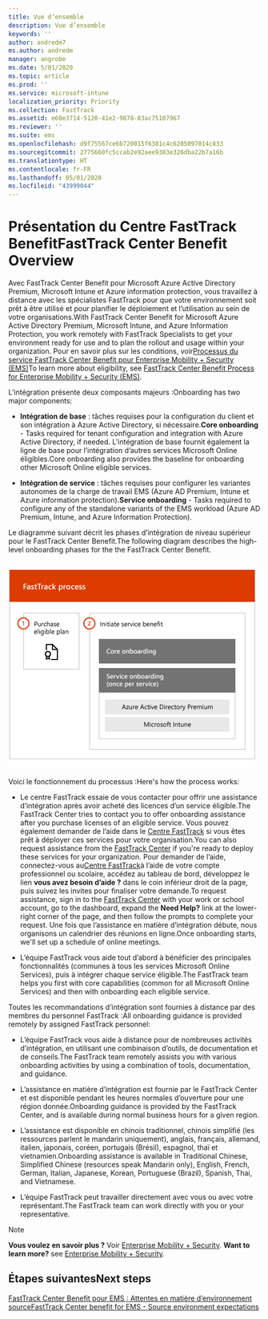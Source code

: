 ```yaml
---
title: Vue d’ensemble
description: Vue d’ensemble
keywords: ''
author: andredm7
ms.author: andredm
manager: angrobe
ms.date: 5/01/2020
ms.topic: article
ms.prod: ''
ms.service: microsoft-intune
localization_priority: Priority
ms.collection: FastTrack
ms.assetid: e60e3714-5120-41e2-9878-83ac75107967
ms.reviewer: ''
ms.suite: ems
ms.openlocfilehash: d9f75567ce6b720015f6381c4c6205097014c833
ms.sourcegitcommit: 2775660fc5ccab2e92aee9383e326dba22b7a16b
ms.translationtype: HT
ms.contentlocale: fr-FR
ms.lasthandoff: 05/01/2020
ms.locfileid: "43999044"
---
```

# <a name="fasttrack-center-benefit-overview"></a><span data-ttu-id="fc538-103">Présentation du Centre FastTrack Benefit</span><span class="sxs-lookup"><span data-stu-id="fc538-103">FastTrack Center Benefit Overview</span></span>

<span data-ttu-id="fc538-104">Avec FastTrack Center Benefit pour Microsoft Azure Active Directory Premium, Microsoft Intune et Azure information protection, vous travaillez à distance avec les spécialistes FastTrack pour que votre environnement soit prêt à être utilisé et pour planifier le déploiement et l’utilisation au sein de votre organisations.</span><span class="sxs-lookup"><span data-stu-id="fc538-104">With FastTrack Center Benefit for Microsoft Azure Active Directory Premium, Microsoft Intune, and Azure Information Protection, you work remotely with FastTrack Specialists to get your environment ready for use and to plan the rollout and usage within your organization.</span></span> <span data-ttu-id="fc538-105">Pour en savoir plus sur les conditions, voir[Processus du service FastTrack Center Benefit pour Enterprise Mobility + Security (EMS)](EMS-fasttrack-process.md)</span><span class="sxs-lookup"><span data-stu-id="fc538-105">To learn more about eligibility, see [FastTrack Center Benefit Process for Enterprise Mobility + Security (EMS)](EMS-fasttrack-process.md).</span></span>

<span data-ttu-id="fc538-106">L’intégration présente deux composants majeurs :</span><span class="sxs-lookup"><span data-stu-id="fc538-106">Onboarding has two major components:</span></span>

-   <span data-ttu-id="fc538-107">**Intégration de base** : tâches requises pour la configuration du client et son intégration à Azure Active Directory, si nécessaire.</span><span class="sxs-lookup"><span data-stu-id="fc538-107">**Core onboarding** - Tasks required for tenant configuration and integration with Azure Active Directory, if needed.</span></span> <span data-ttu-id="fc538-108">L’intégration de base fournit également la ligne de base pour l’intégration d’autres services Microsoft Online éligibles.</span><span class="sxs-lookup"><span data-stu-id="fc538-108">Core onboarding also provides the baseline for onboarding other Microsoft Online eligible services.</span></span>

-   <span data-ttu-id="fc538-109">**Intégration de service** : tâches requises pour configurer les variantes autonomes de la charge de travail EMS (Azure AD Premium, Intune et Azure information protection).</span><span class="sxs-lookup"><span data-stu-id="fc538-109">**Service onboarding** - Tasks required to configure any of the standalone variants of the EMS workload (Azure AD Premium, Intune, and Azure Information Protection).</span></span>

<span data-ttu-id="fc538-110">Le diagramme suivant décrit les phases d’intégration de niveau supérieur pour le FastTrack Center Benefit.</span><span class="sxs-lookup"><span data-stu-id="fc538-110">The following diagram describes the high-level onboarding phases for the the FastTrack Center Benefit.</span></span>

![Phases d’intégration de haut niveau de l’utilisation de FastTrack Center Benefit](./media/ft-onboarding-process.png)

<span data-ttu-id="fc538-112">Voici le fonctionnement du processus :</span><span class="sxs-lookup"><span data-stu-id="fc538-112">Here's how the process works:</span></span>

- <span data-ttu-id="fc538-113">Le centre FastTrack essaie de vous contacter pour offrir une assistance d’intégration après avoir acheté des licences d’un service éligible.</span><span class="sxs-lookup"><span data-stu-id="fc538-113">The FastTrack Center tries to contact you to offer onboarding assistance after you purchase licenses of an eligible service.</span></span> <span data-ttu-id="fc538-114">Vous pouvez également demander de l’aide dans le [Centre FastTrack](https://go.microsoft.com/fwlink/?linkid=780698) si vous êtes prêt à déployer ces services pour votre organisation.</span><span class="sxs-lookup"><span data-stu-id="fc538-114">You can also request assistance from the [FastTrack Center](https://go.microsoft.com/fwlink/?linkid=780698) if you're ready to deploy these services for your organization.</span></span> <span data-ttu-id="fc538-115">Pour demander de l’aide, connectez-vous au[Centre FastTrack](https://go.microsoft.com/fwlink/?linkid=780698)à l’aide de votre compte professionnel ou scolaire, accédez au tableau de bord, développez le lien **vous avez besoin d’aide ?** dans le coin inférieur droit de la page, puis suivez les invites pour finaliser votre demande.</span><span class="sxs-lookup"><span data-stu-id="fc538-115">To request assistance, sign in to the [FastTrack Center](https://go.microsoft.com/fwlink/?linkid=780698) with your work or school account, go to the dashboard, expand the **Need Help?** link at the lower-right corner of the page, and then follow the prompts to complete your request.</span></span> <span data-ttu-id="fc538-116">Une fois que l’assistance en matière d’intégration débute, nous organisons un calendrier des réunions en ligne.</span><span class="sxs-lookup"><span data-stu-id="fc538-116">Once onboarding starts, we'll set up a schedule of online meetings.</span></span>

-   <span data-ttu-id="fc538-117">L’équipe FastTrack vous aide tout d’abord à bénéficier des principales fonctionnalités (communes à tous les services Microsoft Online Services), puis à intégrer chaque service éligible.</span><span class="sxs-lookup"><span data-stu-id="fc538-117">The FastTrack team helps you first with core capabilities (common for all Microsoft Online Services) and then with onboarding each eligible service.</span></span>

<span data-ttu-id="fc538-118">Toutes les recommandations d’intégration sont fournies à distance par des membres du personnel FastTrack :</span><span class="sxs-lookup"><span data-stu-id="fc538-118">All onboarding guidance is provided remotely by assigned FastTrack personnel:</span></span>

-   <span data-ttu-id="fc538-119">L’équipe FastTrack vous aide à distance pour de nombreuses activités d’intégration, en utilisant une combinaison d’outils, de documentation et de conseils.</span><span class="sxs-lookup"><span data-stu-id="fc538-119">The FastTrack team remotely assists you with various onboarding activities by using a combination of tools, documentation, and guidance.</span></span>

-   <span data-ttu-id="fc538-120">L’assistance en matière d’intégration est fournie par le FastTrack Center et est disponible pendant les heures normales d’ouverture pour une région donnée.</span><span class="sxs-lookup"><span data-stu-id="fc538-120">Onboarding guidance is provided by the FastTrack Center, and is available during normal business hours for a given region.</span></span>

-   <span data-ttu-id="fc538-121">L’assistance est disponible en chinois traditionnel, chinois simplifié (les ressources parlent le mandarin uniquement), anglais, français, allemand, italien, japonais, coréen, portugais (Brésil), espagnol, thaï et vietnamien.</span><span class="sxs-lookup"><span data-stu-id="fc538-121">Onboarding assistance is available in Traditional Chinese, Simplified Chinese (resources speak Mandarin only), English, French, German, Italian, Japanese, Korean, Portuguese (Brazil), Spanish, Thai, and Vietnamese.</span></span>

-   <span data-ttu-id="fc538-122">L’équipe FastTrack peut travailler directement avec vous ou avec votre représentant.</span><span class="sxs-lookup"><span data-stu-id="fc538-122">The FastTrack team can work directly with you or your representative.</span></span>

> [!NOTE]
> <span data-ttu-id="fc538-123">**Vous voulez en savoir plus ?** Voir [Enterprise Mobility + Security](https://www.microsoft.com/cloud-platform/enterprise-mobility).  </span><span class="sxs-lookup"><span data-stu-id="fc538-123">**Want to learn more?** see [Enterprise Mobility + Security](https://www.microsoft.com/cloud-platform/enterprise-mobility).</span></span>

## <a name="next-steps"></a><span data-ttu-id="fc538-124">Étapes suivantes</span><span class="sxs-lookup"><span data-stu-id="fc538-124">Next steps</span></span>

[<span data-ttu-id="fc538-125">FastTrack Center Benefit pour EMS : Attentes en matière d’environnement source</span><span class="sxs-lookup"><span data-stu-id="fc538-125">FastTrack Center benefit for EMS - Source environment expectations</span></span>](EMS-source-environment-expectations.md)

